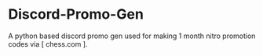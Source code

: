 # Discord-Promo-Gen
A python based discord promo gen used for making 1 month nitro promotion codes via [ chess.com ].
